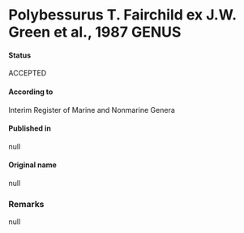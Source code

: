 # Polybessurus T. Fairchild ex J.W. Green et al., 1987 GENUS

#### Status
ACCEPTED

#### According to
Interim Register of Marine and Nonmarine Genera

#### Published in
null

#### Original name
null

### Remarks
null